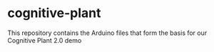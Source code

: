 # cognitive-plant
This repository contains the Arduino files that form the basis for our Cognitive Plant 2.0 demo

